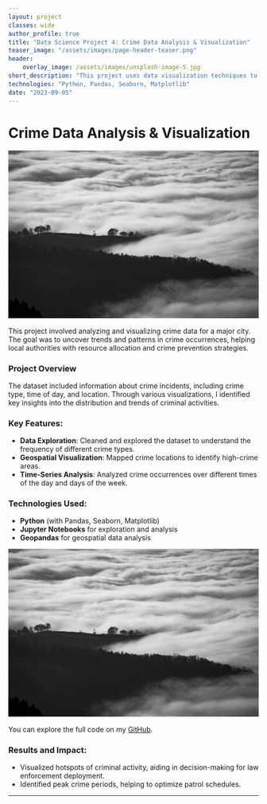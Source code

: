 ```yaml
---
layout: project
classes: wide
author_profile: true
title: "Data Science Project 4: Crime Data Analysis & Visualization"
teaser_image: "/assets/images/page-header-teaser.png"
header:
    overlay_image: /assets/images/unsplash-image-5.jpg
short_description: "This project uses data visualization techniques to analyze and present crime data trends in a city."
technologies: "Python, Pandas, Seaborn, Matplotlib"
date: "2023-09-05"
---
```


# Crime Data Analysis & Visualization

![Project Image](/assets/images/crime-data-analysis.jpg)

This project involved analyzing and visualizing crime data for a major city. The goal was to uncover trends and patterns in crime occurrences, helping local authorities with resource allocation and crime prevention strategies.

### Project Overview

The dataset included information about crime incidents, including crime type, time of day, and location. Through various visualizations, I identified key insights into the distribution and trends of criminal activities.

### Key Features:
- **Data Exploration**: Cleaned and explored the dataset to understand the frequency of different crime types.
- **Geospatial Visualization**: Mapped crime locations to identify high-crime areas.
- **Time-Series Analysis**: Analyzed crime occurrences over different times of the day and days of the week.

### Technologies Used:
- **Python** (with Pandas, Seaborn, Matplotlib)
- **Jupyter Notebooks** for exploration and analysis
- **Geopandas** for geospatial data analysis

![Project Image](/assets/images/crime-data-analysis.jpg)

You can explore the full code on my [GitHub](https://github.com/abubakari3bugaru).

### Results and Impact:
- Visualized hotspots of criminal activity, aiding in decision-making for law enforcement deployment.
- Identified peak crime periods, helping to optimize patrol schedules.

---
